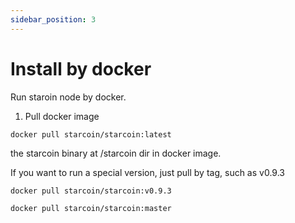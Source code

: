 ```yaml
---
sidebar_position: 3
---
```


# Install by docker

Run staroin node by docker.


1. Pull docker image

```shell
docker pull starcoin/starcoin:latest
```

the starcoin binary at /starcoin dir in docker image.

If you want to run a special version, just pull by tag, such as  v0.9.3

```shell
docker pull starcoin/starcoin:v0.9.3
```

```shell
docker pull starcoin/starcoin:master
```
